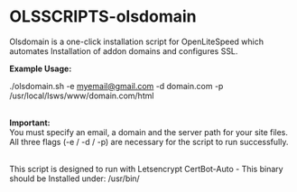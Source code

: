 # OLSSCRIPTS-olsdomain
Olsdomain is a one-click installation script for OpenLiteSpeed which automates Installation of addon domains and configures SSL.


<b>Example Usage:</b>

./olsdomain.sh -e myemail@gmail.com -d domain.com -p /usr/local/lsws/www/domain.com/html

<br><b>Important:</b>
<br>You must specify an email, a domain and the server path for your site files. <br>All three flags (-e / -d / -p) are necessary for the script to run successfully.

<br>This script is designed to run with Letsencrypt CertBot-Auto - This binary should be Installed under: /usr/bin/
